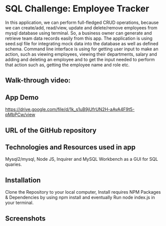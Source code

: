 # SQL Challenge: Employee Tracker

In this application, we can perform full-fledged CRUD operations, because we can create/add, read/view, update and delete/remove employees from mysql database using terminal. So, a business owner can generate and retrieve team data records easily from this app. The application is using seed.sql file for integrating mock data into the database as well as defined schema. Command line interface is using for getting user input to make an action, such as viewing employees, viewing their departments, salary and adding and deleting an employee and to get the input needed to perform that action such as, getting the employee name and role etc. 

## Walk-through video:

## App Demo
https://drive.google.com/file/d/1k_s1uB9jUfrUN2H-aAvA4F9t5-pMbPCw/view


## URL of the GitHub repository


## Technologies and Resources used in app
Mysql2/mysql, Node JS, Inquirer and MySQL Workbench as a GUI for SQL quaries. 

## Installation

Clone the Repository to your local computer, Install requires NPM Packages & Dependencies by using npm install and eventually Run node index.js in your terminal. 


## Screenshots
